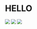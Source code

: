 # HELLO
<img src="https://img.shields.io/badge/Android-3DDC84?style=flat-square&logo=Android&logoColor=white"/> <img src="https://img.shields.io/badge/python-python-blue"> 
<img src="https://img.shields.io/badge/JavaScript-F7DF1E?style=flat-square&logo=JavaScript&logoColor=white"/>

